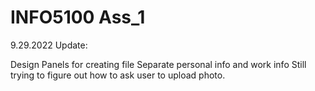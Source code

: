 # INFO5100 Ass_1
9.29.2022 Update:

Design Panels for creating file
Separate personal info and work info
Still trying to figure out how to ask user to upload photo.
